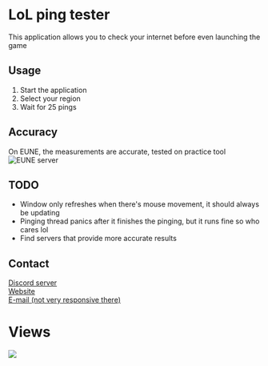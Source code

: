 # LoL ping tester
This application allows you to check your internet before even launching the game

## Usage
1. Start the application
2. Select your region
3. Wait for 25 pings

## Accuracy
On EUNE, the measurements are accurate, tested on practice tool
![EUNE server](https://i.imgur.com/0z0ShB2.png)

## TODO
- Window only refreshes when there's mouse movement, it should always be updating
- Pinging thread panics after it finishes the pinging, but it runs fine so who cares lol
- Find servers that provide more accurate results

## Contact
[Discord server](https://discord.gg/pJVxS6uRTK)<br />
[Website](https://zeunig.hu)<br/>
[E-mail (not very responsive there)](mailto:business@mail.zeunig.hu)

# Views
<a href="https://hits.seeyoufarm.com"><img src="https://hits.seeyoufarm.com/api/count/incr/badge.svg?url=https%3A%2F%2Fgithub.com%2FZeunig%2Flol-ping-test&count_bg=%2379C83D&title_bg=%23555555&icon=&icon_color=%23E7E7E7&title=hits&edge_flat=false"/></a>
